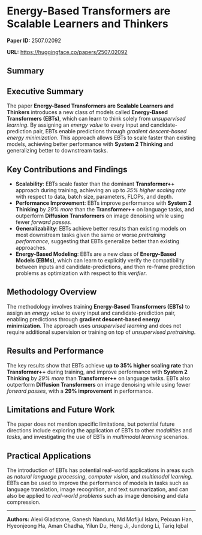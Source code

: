 # Energy-Based Transformers are Scalable Learners and Thinkers

**Paper ID:** 2507.02092

**URL:** https://huggingface.co/papers/2507.02092

## Summary

## Executive Summary
The paper **Energy-Based Transformers are Scalable Learners and Thinkers** introduces a new class of models called **Energy-Based Transformers (EBTs)**, which can learn to think solely from *unsupervised learning*. By assigning an *energy value* to every input and candidate-prediction pair, EBTs enable predictions through *gradient descent-based energy minimization*. This approach allows EBTs to scale faster than existing models, achieving better performance with **System 2 Thinking** and generalizing better to downstream tasks.

## Key Contributions and Findings
* **Scalability**: EBTs scale faster than the dominant **Transformer++** approach during training, achieving an up to *35% higher scaling rate* with respect to data, batch size, parameters, FLOPs, and depth.
* **Performance Improvement**: EBTs improve performance with **System 2 Thinking** by *29% more* than the **Transformer++** on language tasks, and outperform **Diffusion Transformers** on image denoising while using fewer *forward passes*.
* **Generalizability**: EBTs achieve better results than existing models on most downstream tasks given the same or worse *pretraining performance*, suggesting that EBTs generalize better than existing approaches.
* **Energy-Based Modeling**: EBTs are a new class of **Energy-Based Models (EBMs)**, which can learn to explicitly verify the compatibility between inputs and candidate-predictions, and then re-frame prediction problems as optimization with respect to this *verifier*.

## Methodology Overview
The methodology involves training **Energy-Based Transformers (EBTs)** to assign an *energy value* to every input and candidate-prediction pair, enabling predictions through **gradient descent-based energy minimization**. The approach uses *unsupervised learning* and does not require additional supervision or training on top of *unsupervised pretraining*.

## Results and Performance
The key results show that EBTs achieve **up to 35% higher scaling rate** than **Transformer++** during training, and improve performance with **System 2 Thinking** by *29% more* than **Transformer++** on language tasks. EBTs also outperform **Diffusion Transformers** on image denoising while using fewer *forward passes*, with a **29% improvement** in performance.

## Limitations and Future Work
The paper does not mention specific limitations, but potential future directions include exploring the application of EBTs to other *modalities* and *tasks*, and investigating the use of EBTs in *multimodal learning* scenarios.

## Practical Applications
The introduction of EBTs has potential real-world applications in areas such as *natural language processing*, *computer vision*, and *multimodal learning*. EBTs can be used to improve the performance of models in tasks such as language translation, image recognition, and text summarization, and can also be applied to *real-world problems* such as image denoising and data compression.

---

**Authors:** Alexi Gladstone, Ganesh Nanduru, Md Mofijul Islam, Peixuan Han, Hyeonjeong Ha, Aman Chadha, Yilun Du, Heng Ji, Jundong Li, Tariq Iqbal
